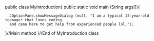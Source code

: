 public class MyIntroduction{
  public static void main (String args[]){
  
      JOptionPane.showMessageDialog (null, "I am a typical 17-year-old teenager that loves coding
      and came here to get help from experienced people lol.");
      
  }//Main method
}//End of MyIntroduction class
